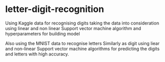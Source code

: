 # letter-digit-recognition
Using Kaggle data for recognising digits 
taking the data into consideration using linear and non linear Support vector machine algorithm and hyperparameters for building model

Also using the MNIST data to recognise letters
Similarly as digit using liear and non-linear Support vector machine algorithms for predicting the digits and letters with high accuracy.
